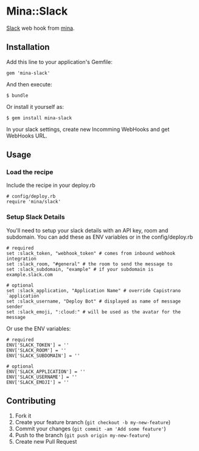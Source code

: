 # Mina::Slack

[Slack](https://slack.com) web hook from [mina](https://github.com/nadarei/mina).

## Installation

Add this line to your application's Gemfile:

    gem 'mina-slack'

And then execute:

    $ bundle

Or install it yourself as:

    $ gem install mina-slack

In your slack settings, create new Incomming WebHooks and get WebHooks URL.

## Usage

### Load the recipe
Include the recipe in your deploy.rb

    # config/deploy.rb
    require 'mina/slack'

### Setup Slack Details
You'll need to setup your slack details with an API key, room and subdomain. You can add these as ENV variables or in the config/deploy.rb

    # required
    set :slack_token, "webhook_token" # comes from inbound webhook integration
    set :slack_room, "#general" # the room to send the message to
    set :slack_subdomain, "example" # if your subdomain is example.slack.com

    # optional
    set :slack_application, "Application Name" # override Capistrano `application`
    set :slack_username, "Deploy Bot" # displayed as name of message sender
    set :slack_emoji, ":cloud:" # will be used as the avatar for the message

Or use the ENV variables:

    # required
    ENV['SLACK_TOKEN'] = ''
    ENV['SLACK_ROOM'] = ''
    ENV['SLACK_SUBDOMAIN'] = ''

    # optional
    ENV['SLACK_APPLICATION'] = ''
    ENV['SLACK_USERNAME'] = ''
    ENV['SLACK_EMOJI'] = ''

## Contributing

1. Fork it
2. Create your feature branch (`git checkout -b my-new-feature`)
3. Commit your changes (`git commit -am 'Add some feature'`)
4. Push to the branch (`git push origin my-new-feature`)
5. Create new Pull Request
